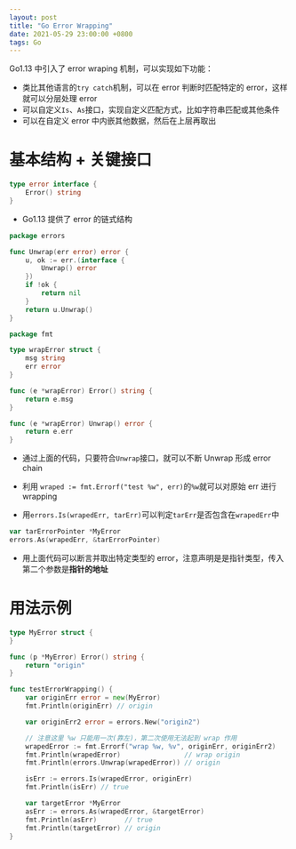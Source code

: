 ```yaml
---
layout: post
title: "Go Error Wrapping"
date: 2021-05-29 23:00:00 +0800
tags: Go
---
```


Go1.13 中引入了 error wraping 机制，可以实现如下功能：

- 类比其他语言的`try catch`机制，可以在 error 判断时匹配特定的 error，这样就可以分层处理 error
- 可以自定义`Is`、`As`接口，实现自定义匹配方式，比如字符串匹配或其他条件
- 可以在自定义 error 中内嵌其他数据，然后在上层再取出

# 基本结构 + 关键接口

```Go
type error interface {
	Error() string
}
```

- Go1.13 提供了 error 的链式结构

```Go
package errors

func Unwrap(err error) error {
	u, ok := err.(interface {
		Unwrap() error
	})
	if !ok {
		return nil
	}
	return u.Unwrap()
}
```

```Go
package fmt

type wrapError struct {
	msg string
	err error
}

func (e *wrapError) Error() string {
	return e.msg
}

func (e *wrapError) Unwrap() error {
	return e.err
}
```

- 通过上面的代码，只要符合`Unwrap`接口，就可以不断 Unwrap 形成 error chain

- 利用 `wraped := fmt.Errorf("test %w", err)`的`%w`就可以对原始 err 进行 wrapping

- 用`errors.Is(wrapedErr, tarErr)`可以判定`tarErr`是否包含在`wrapedErr`中

```Go
var tarErrorPointer *MyError
errors.As(wrapedErr, &tarErrorPointer)
```

- 用上面代码可以断言并取出特定类型的 error，注意声明是是指针类型，传入第二个参数是**指针的地址**

# 用法示例

```Go
type MyError struct {
}

func (p *MyError) Error() string {
	return "origin"
}

func testErrorWrapping() {
	var originErr error = new(MyError)
	fmt.Println(originErr) // origin

	var originErr2 error = errors.New("origin2")

	// 注意这里 %w 只能用一次(靠左)，第二次使用无法起到 wrap 作用
	wrapedError := fmt.Errorf("wrap %w, %v", originErr, originErr2)
	fmt.Println(wrapedError)                // wrap origin
	fmt.Println(errors.Unwrap(wrapedError)) // origin

	isErr := errors.Is(wrapedError, originErr)
	fmt.Println(isErr) // true

	var targetError *MyError
	asErr := errors.As(wrapedError, &targetError)
	fmt.Println(asErr)       // true
	fmt.Println(targetError) // origin
}
```
